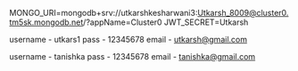 MONGO_URI=mongodb+srv://utkarshkesharwani3:Utkarsh_8009@cluster0.tm5sk.mongodb.net/?appName=Cluster0
JWT_SECRET=Utkarsh

username - utkars1
pass - 12345678
email - utkarsh@gmail.com

username - tanishka
pass - 12345678
email - tanishka@gmail.com
